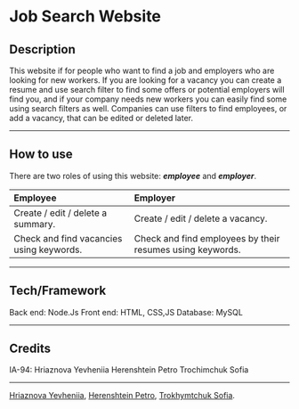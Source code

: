 # Job Search Website
## Description
This website if for people who want to find a job and employers who are 
looking for new workers. If you are looking for a vacancy you can create a 
resume and use search filter to find some offers or potential employers 
will find you, and if your company needs new workers you can easily find 
some using search filters as well.
Companies can use filters to find employees, or add a vacancy, that can be edited or deleted later.
***
## How to use
There are two roles of using this website: **_employee_** and **_employer_**.

| Employee | Employer | 
|:----------------|:---------|
| Create / edit / delete a summary. | Create / edit / delete a vacancy. |
| Check and find vacancies using keywords. | Check and find employees by their resumes using keywords. |
***

## Tech/Framework
Back end: Node.Js
Front end: HTML, CSS,JS
Database: MySQL
***

## Credits
IA-94:
Hriaznova Yevheniia 
Herenshtein Petro 
Trochimchuk Sofia
***
[Hriaznova Yevheniia](https://github.com/Udjiniia), 
[Herenshtein Petro](https://github.com/Pierre-4),
[Trokhymtchuk Sofia](https://github.com/SoniaTrchk).


 